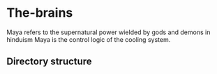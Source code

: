 # The-brains
Maya refers to the supernatural power wielded by gods and demons in hinduism
Maya is the control logic of the cooling system.
## Directory structure
